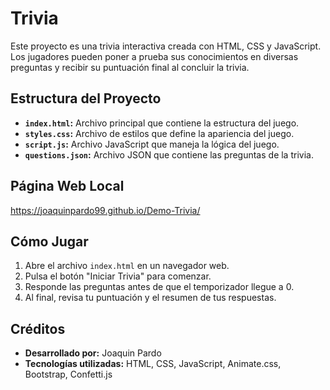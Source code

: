 # Trivia

Este proyecto es una trivia interactiva creada con HTML, CSS y JavaScript. Los jugadores pueden poner a prueba sus conocimientos en diversas preguntas y recibir su puntuación final al concluir la trivia.

## Estructura del Proyecto

- **`index.html`:** Archivo principal que contiene la estructura del juego.
- **`styles.css`:** Archivo de estilos que define la apariencia del juego.
- **`script.js`:** Archivo JavaScript que maneja la lógica del juego.
- **`questions.json`:** Archivo JSON que contiene las preguntas de la trivia.

## Página Web Local

https://joaquinpardo99.github.io/Demo-Trivia/

## Cómo Jugar

1. Abre el archivo `index.html` en un navegador web.
2. Pulsa el botón "Iniciar Trivia" para comenzar.
3. Responde las preguntas antes de que el temporizador llegue a 0.
4. Al final, revisa tu puntuación y el resumen de tus respuestas.

## Créditos

- **Desarrollado por:** Joaquin Pardo
- **Tecnologías utilizadas:** HTML, CSS, JavaScript, Animate.css, Bootstrap, Confetti.js


